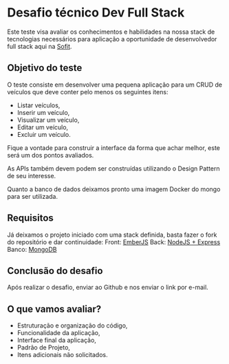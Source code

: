 # Desafio técnico Dev Full Stack

Este teste visa avaliar os conhecimentos e habilidades na nossa stack de tecnologias necessários para aplicação a oportunidade de desenvolvedor full stack aqui na [Sofit](https://sofit4.com.br).

## Objetivo do teste

O teste consiste em desenvolver uma pequena aplicação para um CRUD de veículos que deve conter pelo menos os seguintes itens:
- Listar veículos,
- Inserir um veículo,
- Visualizar um veículo,
- Editar um veículo, 
- Excluir um veículo.

Fique a vontade para construir a interface da forma que achar melhor, este será um dos pontos avaliados. 

As APIs também devem podem ser construídas utilizando o Design Pattern de seu interesse.

Quanto a banco de dados deixamos pronto uma imagem Docker do mongo para ser utilizada.

## Requisitos

Já deixamos o projeto iniciado com uma stack definida, basta fazer o fork do repositório e dar continuidade:
Front: [EmberJS](https://emberjs.com/)
Back: [NodeJS + Express](https://expressjs.com/pt-br/)
Banco: [MongoDB](https://www.mongodb.com/)

## Conclusão do desafio

Após realizar o desafio, enviar ao Github e nos enviar o link por e-mail.

## O que vamos avaliar?

- Estruturação e organização do código,
- Funcionalidade da aplicação,
- Interface final da aplicação,
- Padrão de Projeto,
- Itens adicionais não solicitados.
